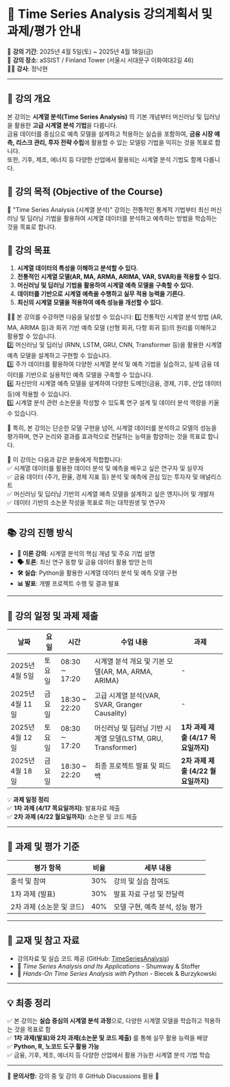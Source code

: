 # 📌 **Time Series Analysis 강의계획서 및 과제/평가 안내**  
📆 **강의 기간**: 2025년 4월 5일(토) ~ 2025년 4월 18일(금)  
🏫 **강의 장소**: aSSIST / Finland Tower (서울시 서대문구 이화여대2길 46)  
👨‍🏫 **강사**: 정낙현  

---

## 📖 **강의 개요**  
본 강의는 **시계열 분석(Time Series Analysis)** 의 기본 개념부터 머신러닝 및 딥러닝을 활용한 **고급 시계열 분석 기법**을 다룹니다.  
금융 데이터를 중심으로 예측 모델을 설계하고 적용하는 실습을 포함하여, **금융 시장 예측, 리스크 관리, 투자 전략 수립**에 활용할 수 있는 모델링 기법을 익히는 것을 목표로 합니다.  
또한, 기후, 제조, 에너지 등 다양한 산업에서 활용되는 시계열 분석 기법도 함께 다룹니다.

## 🎯 강의 목적 (Objective of the Course)
🚀 "Time Series Analysis (시계열 분석)" 강의는 전통적인 통계적 기법부터 최신 머신러닝 및 딥러닝 기법을 활용하여 시계열 데이터를 분석하고 예측하는 방법을 학습하는 것을 목표로 합니다.

## 🎯 **강의 목표**
1. **시계열 데이터의 특성을 이해하고 분석할 수 있다.**  
2. **전통적인 시계열 모델(AR, MA, ARMA, ARIMA, VAR, SVAR)을 적용할 수 있다.**  
3. **머신러닝 및 딥러닝 기법을 활용하여 시계열 예측 모델을 구축할 수 있다.**  
4. **데이터를 기반으로 시계열 예측을 수행하고 실무 적용 능력을 기른다.**  
5. **최신의 시계열 모델을 적용하여 예측 성능을 개선할 수 있다.**  

🧑‍🏫 본 강의를 수강하면 다음을 달성할 수 있습니다:
1️⃣ 전통적인 시계열 분석 방법 (AR, MA, ARIMA 등)과 회귀 기반 예측 모델 (선형 회귀, 다항 회귀 등)의 원리를 이해하고 활용할 수 있습니다.  
2️⃣ 머신러닝 및 딥러닝 (RNN, LSTM, GRU, CNN, Transformer 등)을 활용한 시계열 예측 모델을 설계하고 구현할 수 있습니다.  
3️⃣ 주가 데이터를 활용하여 다양한 시계열 분석 및 예측 기법을 실습하고, 실제 금융 데이터를 기반으로 실용적인 예측 모델을 구축할 수 있습니다.  
4️⃣ 자신만의 시계열 예측 모델을 설계하여 다양한 도메인(금융, 경제, 기후, 산업 데이터 등)에 적용할 수 있습니다.  
5️⃣ 시계열 분석 관련 소논문을 작성할 수 있도록 연구 설계 및 데이터 분석 역량을 키울 수 있습니다.  

📌 특히, 본 강의는 단순한 모델 구현을 넘어, 시계열 데이터를 분석하고 모델의 성능을 평가하며, 연구 논리와 결과를 효과적으로 전달하는 능력을 함양하는 것을 목표로 합니다.

📄 이 강의는 다음과 같은 분들에게 적합합니다:  
✅ 시계열 데이터를 활용한 데이터 분석 및 예측을 배우고 싶은 연구자 및 실무자  
✅ 금융 데이터 (주가, 환율, 경제 지표 등) 분석 및 예측에 관심 있는 투자자 및 애널리스트  
✅ 머신러닝 및 딥러닝 기반의 시계열 예측 모델을 설계하고 싶은 엔지니어 및 개발자  
✅ 데이터 기반의 소논문 작성을 목표로 하는 대학원생 및 연구자  

---

## 📚 **강의 진행 방식**
- **📖 이론 강의**: 시계열 분석의 핵심 개념 및 주요 기법 설명  
- **🗣 토론**: 최신 연구 동향 및 금융 데이터 활용 방안 논의  
- **🛠 실습**: Python을 활용한 시계열 데이터 분석 및 예측 모델 구현  
- **📊 발표**: 개별 프로젝트 수행 및 결과 발표  

---

## 📅 **강의 일정 및 과제 제출**
| 날짜 | 요일 | 시간 | 수업 내용 | 과제 |
|------|------|------|----------------------|----------------------|
| 2025년 4월 5일 | 토요일 | 08:30 ∼ 17:20 | 시계열 분석 개요 및 기본 모델(AR, MA, ARMA, ARIMA) | - |
| 2025년 4월 11일 | 금요일 | 18:30 ~ 22:20 | 고급 시계열 분석(VAR, SVAR, Granger Causality) | - |
| 2025년 4월 12일 | 토요일 | 08:30 ∼ 17:20 | 머신러닝 및 딥러닝 기반 시계열 모델(LSTM, GRU, Transformer) | **1차 과제 제출 (4/17 목요일까지)** |
| 2025년 4월 18일 | 금요일 | 18:30 ~ 22:20 | 최종 프로젝트 발표 및 피드백 | **2차 과제 제출 (4/22 월요일까지)** |

💡 **과제 일정 정리**  
✅ **1차 과제 (4/17 목요일까지)**: 발표자료 제출  
✅ **2차 과제 (4/22 월요일까지)**: 소논문 및 코드 제출  

---

## 📝 **과제 및 평가 기준**
| 평가 항목 | 비율 | 세부 내용 |
|-----------|------|-------------------------------------------|
| 출석 및 참여 | 30% | 강의 및 실습 참여도 |
| 1차 과제 (발표) | 30% | 발표 자료 구성 및 전달력 |
| 2차 과제 (소논문 및 코드) | 40% | 모델 구현, 예측 분석, 성능 평가 |

---

## 📘 **교재 및 참고 자료**
- 강의자료 및 실습 코드 제공 (GitHub: [TimeSeriesAnalysis](https://github.com/nhjung-phd/TimeSeriesAnalysis))
- 📖 *Time Series Analysis and Its Applications* - Shumway & Stoffer  
- 📖 *Hands-On Time Series Analysis with Python* - Biecek & Burzykowski  

---

## **💡 최종 정리**
✅ 본 강의는 **실습 중심의 시계열 분석 과정**으로, 다양한 시계열 모델을 학습하고 적용하는 것을 목표로 함  
✅ **1차 과제(발표)와 2차 과제(소논문 및 코드 제출)** 를 통해 실무 활용 능력을 배양  
✅ **Python, R, 노코드 도구 활용 가능**  
✅ 금융, 기후, 제조, 에너지 등 다양한 산업에서 활용 가능한 시계열 분석 기법 학습  

---

📌 **문의사항:** 강의 중 및 강의 후 GitHub Discussions 활용 🚀